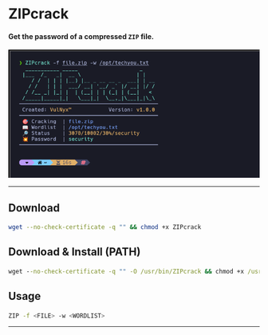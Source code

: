 # **ZIPcrack**

#### Get the password of a compressed `ZIP` file.

![](/ZIPcrack/img/screenshot.png)

---

## Download

```sh
wget --no-check-certificate -q "" && chmod +x ZIPcrack
```

## Download & Install (PATH)

```cmd
wget --no-check-certificate -q "" -O /usr/bin/ZIPcrack && chmod +x /usr/bin/ZIPcrack
```

## Usage

```sh
ZIP -f <FILE> -w <WORDLIST>
```

---
